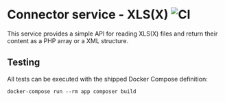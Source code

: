 # Connector service - XLS(X) ![CI](https://github.com/pagemachine/svconnector_xls/workflows/CI/badge.svg)

This service provides a simple API for reading XLS(X) files and return their content as a PHP array or a XML structure.

## Testing

All tests can be executed with the shipped Docker Compose definition:

    docker-compose run --rm app composer build
